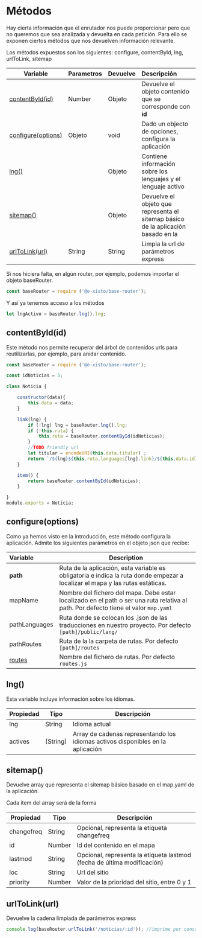 # Métodos

Hay cierta información que el enrutador nos puede proporcionar pero que no queremos que sea analizada y devuelta en cada petición. Para ello se exponen ciertos métodos que nos devuelven información relevante.

Los métodos expuestos son los siguientes: configure, contentById, lng, urlToLink, sitemap

| Variable              | Parametros | Devuelve    | Descripción |
| --------------------- | ---------- | ----------- | :------------------------------------------------------ |
| [contentById(id)](#contentById(id)) | Number | Objeto | Devuelve el objeto contenido que se corresponde con **id** |
| [configure(options)](#configure(options)) | Objeto | void | Dado un objecto de opciones, configura la aplicación |
| [lng()](#lng())       | | Objeto  | Contiene información sobre los lenguajes y el lenguaje activo |
| [sitemap()](#sitemap()) | | Objeto  | Devuelve el objeto que representa el sitemap básico de la aplicación basado en la  |
| [urlToLink(url)](#urlToLink(url)) | String | String  | Limpia la url de parámetros express |

Si nos hiciera falta, en algún router, por ejemplo, podemos importar el objeto baseRouter.

```javascript
const baseRouter = require ('@e-xisto/base-router');
```

Y así ya tenemos acceso a los métodos
```javascript
let lngActivo = baseRouter.lng().lng;
```

## contentById(id)

Este método nos permite recuperar del árbol de contenidos urls para reutilizarlas, por ejemplo, para anidar contenido.

```javascript
const baseRouter = require ('@e-xisto/base-router');

const idNoticias = 5;

class Noticia {

	constructor(data){
		this.data = data;
	}

	link(lng) {
		if (!lng) lng = baseRouter.lng().lng;
		if (!this.ruta) {
			this.ruta = baseRouter.contentById(idNoticias);
		}
		//TODO friendly url
		let titular = encodeURI(this.data.titular) ;
		return `/${lng}${this.ruta.languages[lng].link}/${this.data.id}/${titular}`;
	}

	item() {
		return baseRouter.contentById(idNoticias);
	}

}
module.exports = Noticia;
```


## configure(options)

Como ya hemos visto en la introducción, este método configura la aplicación. Admite los siguientes parámetros en el objeto json que recibe:

| Variable                   | Description                                                  |
| :------------------------- | ------------------------------------------------------------ |
| **path**                   | Ruta de la aplicación, esta variable es obligatoria e indica la ruta donde empezar a localizar el mapa y las rutas estáticas. |
| mapName                    | Nombre del fichero del mapa. Debe estar localizado en el path o ser una ruta relativa al path. Por defecto tiene el valor `map.yaml` |
| pathLanguages              | Ruta donde se colocan los .json de las traducciones en nuestro proyecto. Por defecto `[path]/public/lang/` |
| pathRoutes                 | Ruta de la la carpeta de rutas. Por defecto `[path]/routes`  |
| [routes](./docs/routes.md) | Nombre del fichero de rutas. Por defecto `routes.js`         |

## lng()

Esta variable incluye información sobre los idiomas.

| Propiedad           | Tipo   | Descripción                                                  |
| ------------------- | ------ | ------------------------------------------------------------ |
| lng | String | Idioma actual |
| actives | [String]  | Array de cadenas representando los idiomas activos disponibles en la aplicación |


## sitemap()

Devuelve array que representa el sitemap básico basado en el map.yaml de la aplicación.

Cada item del array será de la forma

| Propiedad           | Tipo   | Descripción                                                  |
| ------------------- | ------ | ------------------------------------------------------------ |
| changefreq          | String | Opcional, representa la etiqueta changefreq |
| id                  | Number | Id del contenido en el mapa |
| lastmod             | String | Opcional, representa la etiqueta lastmod (fecha de última modificación) |
| loc             | String | Url del sitio |
| priority             | Number | Valor de la prioridad del sitio, entre 0 y 1 |


## urlToLink(url)

Devuelve la cadena limpiada de parámetros express

```javascript
console.log(baseRouter.urlToLink('/noticias/:id')); //imprime por consola "/noticias"
```
